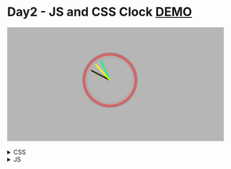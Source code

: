 # Day2 - JS and CSS Clock [DEMO](https://ywcheng1207.github.io/JavaScript30/02%20-%20JS%20and%20CSS%20Clock/index-START.html)

![](./screenshot.JPG)

<!-- CSS note-->
<details>
  <summary>CSS </summary>

1. 關於`transform-origin` 與 `transform: rotate()` <br>

   - `transform-origin`用於定義 CSS 的`transform`作用的起點。
   - 資料夾中我做了一份進一步的範例練習(`learn-transform-origin.html`)，可以觀察各種偏移的角度。 [DEMO](https://ywcheng1207.github.io/JavaScript30/02%20-%20JS%20and%20CSS%20Clock/learn-transform-origin.html)

2. 關於`transition-timing-function` <br>
   - `transition-timing-function`用於定義 CSS 的`transition`期間如何隨時間變化的時間函數。它控制`transition`效果的速度和節奏。 其中，有類型可以選擇，也可以透過`cubic-bezier()`自訂函式。範例就是透過`cubic-bezier()`達到指針在每次移動的時候有微小抖動的效果。

</details>

<!-- JS note-->
<details>
  <summary>JS </summary>

1. 關於`const now = new Date()` 與 `const seconds = now.getSeconds()` <br>

   - `Date()`物件用來指向某一個時間點。如果沒有參數的輸入，會回傳當下的時間。
   - 可以透過`getSeconds()`,`getMinutes()`,`getHours()`等方法獲取物件的各個值。

2. 關於`secondHand.style.transform` <br>

   - `secondHand.style.transform`的意思是修改`secondHande`節點的 CSS 屬性`transform`。

3. 關於`setInterval(setDate, 1000)`<br>

   - `setInterval()`的功能是指可以執行定期的任務或是動態的更新。
   - 主要的參數是`setInterval(callback,delay)`，就是要給定要執行什麼和延遲多少時間。
   - 如果第一個 callback 參數有其他需要輸入的參數，可以在後面添加，以下是一個簡單的範例：

```javascript
function greet(name, message) {
  console.log(`Hello, ${name}! ${message}`);
}

const yourName = "Alice";
const message = "How are you today?";

setInterval(greet, 2000, yourName, message);
```

</details>
